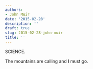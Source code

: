 ```yaml
---
authors:
- John Muir
date: '2015-02-28'
description: ''
draft: true
slug: 2015-02-28-john-muir
title: ''
---
```

SCIENCE.

The mountains are calling and I must go.



